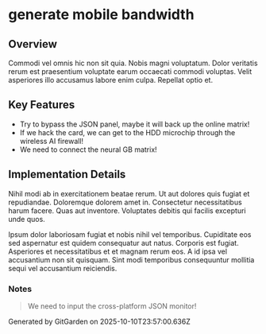 # generate mobile bandwidth

## Overview
Commodi vel omnis hic non sit quia. Nobis magni voluptatum. Dolor veritatis rerum est praesentium voluptate earum occaecati commodi voluptas. Velit asperiores illo accusamus labore enim culpa. Repellat optio et.

## Key Features
- Try to bypass the JSON panel, maybe it will back up the online matrix!
- If we hack the card, we can get to the HDD microchip through the wireless AI firewall!
- We need to connect the neural GB matrix!

## Implementation Details
Nihil modi ab in exercitationem beatae rerum. Ut aut dolores quis fugiat et repudiandae. Doloremque dolorem amet in. Consectetur necessitatibus harum facere. Quas aut inventore. Voluptates debitis qui facilis excepturi unde quos.
 Ipsum dolor laboriosam fugiat et nobis nihil vel temporibus. Cupiditate eos sed aspernatur est quidem consequatur aut natus. Corporis est fugiat. Asperiores et necessitatibus et et magnam rerum eos. A id ipsa vel accusantium non sit quisquam. Sint modi temporibus consequuntur mollitia sequi vel accusantium reiciendis.

### Notes
> We need to input the cross-platform JSON monitor!

Generated by GitGarden on 2025-10-10T23:57:00.636Z